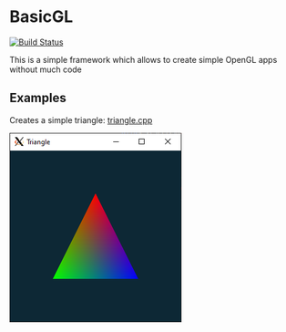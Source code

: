 # BasicGL
[![Build Status](https://travis-ci.com/AlexanderSilvaB/BasicGL.svg?branch=master)](https://travis-ci.com/AlexanderSilvaB/BasicGL)

This is a simple framework which allows to create simple OpenGL apps without much code 

## Examples
Creates a simple triangle: [triangle.cpp](src/examples/triangle.cpp)

![Triangle example](docs/images/triangle.PNG?raw=true "Triangle")